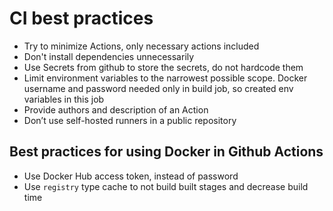# CI best practices
* Try to minimize Actions, only necessary actions included
* Don't install dependencies unnecessarily
* Use Secrets from github to store the secrets, do not hardcode them
* Limit environment variables to the narrowest possible scope.
Docker username and password needed only in build job, so created env variables in this job
* Provide authors and description of an Action
* Don’t use self-hosted runners in a public repository

## Best practices for using Docker in Github Actions
* Use Docker Hub access token, instead of password
* Use `registry` type cache to not build built stages and decrease build time 